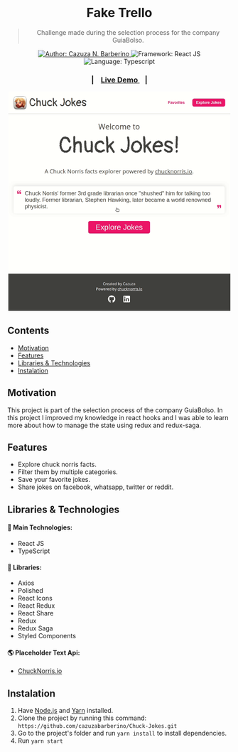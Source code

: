 <div align="center">
  <img  src="https://assets.chucknorris.host/img/avatar/chuck-norris.png" alt="" width="100px" />
</div>

<h1 align="center" >Fake Trello</h1>

<blockquote align="center">
  Challenge made during the selection process for the company GuiaBolso.
</blockquote>

<p align="center">
  <a href="https://www.linkedin.com/in/cazuza/" target="_blank">
    <img alt="Author: Cazuza N. Barberino" src="https://img.shields.io/badge/Author-Cazuza N. Barberino-F9386A">
  </a>

  <img alt="Framework: React JS" src="https://img.shields.io/badge/Framework-React JS-F9386A">

  <img alt="Language: Typescript" src="https://img.shields.io/badge/Language-TypeScript-F9386A">
</p>

<h3 align="center">
|&nbsp;&nbsp;&nbsp;
  <a href="https://cazuzabarberino.github.io/Chuck-Jokes/#/" target="_blank">
    Live Demo
  </a>
  &nbsp;&nbsp;&nbsp;|
</h3>

<div align="center">
  <img  src="md/1.gif" alt="" width="500px" />
</div>

## Contents

- [Motivation](#Motivation)
- [Features](#Features)
- [Libraries & Technologies](#libraries--technologies)
- [Instalation](#Instalation)

## Motivation

This project is part of the selection process of the company GuiaBolso.
In this project I improved my knowledge in react hooks and I was able to learn more about how to manage the state using redux and redux-saga.

## Features

- Explore chuck norris facts.
- Filter them by multiple categories.
- Save your favorite jokes.
- Share jokes on facebook, whatsapp, twitter or reddit.

## Libraries & Technologies

#### :wrench: Main Technologies:

- React JS
- TypeScript

#### :file_folder: Libraries:

- Axios
- Polished
- React Icons
- React Redux
- React Share
- Redux
- Redux Saga
- Styled Components

#### :earth_americas: Placeholder Text Api:

- [ChuckNorris.io](https://api.chucknorris.io/)

## Instalation

1. Have [Node.js](https://nodejs.org/en/) and [Yarn](https://yarnpkg.com/) installed.
1. Clone the project by running this command: `https://github.com/cazuzabarberino/Chuck-Jokes.git`
1. Go to the project's folder and run `yarn install` to install dependencies.
1. Run `yarn start`
